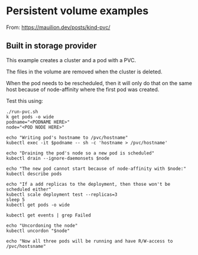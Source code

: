 # Persistent volume examples

From: https://mauilion.dev/posts/kind-pvc/

## Built in storage provider 

This example creates a cluster and a pod with a PVC.

The files in the volume are removed when the cluster is deleted.

When the pod needs to be rescheduled, then it will only do that on the same host because of node-affinity where the first pod was created.

Test this using:

```shell
./run-pvc.sh
k get pods -o wide
podname="<PODNAME HERE>"
node="<POD NODE HERE>"

echo "Writing pod's hostname to /pvc/hostname"
kubectl exec -it $podname -- sh -c 'hostname > /pvc/hostname'

echo "Draining the pod's node so a new pod is scheduled"
kubectl drain --ignore-daemonsets $node

echo "The new pod cannot start because of node-affinity with $node:"
kubectl describe pods 

echo "If a add replicas to the deployment, then those won't be scheduled either"
kubectl scale deployment test --replicas=3 
sleep 5
kubectl get pods -o wide

kubectl get events | grep Failed

echo "Uncordoning the node"
kubectl uncordon "$node"

echo "Now all three pods will be running and have R/W-access to /pvc/hostsname"

```

